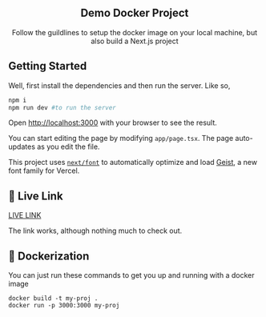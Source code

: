 <div align="center">

## Demo Docker Project

Follow the guildlines to setup the docker image on your local machine, but also build a Next.js project
</div>



## Getting Started

Well, first install the dependencies and then run the server. Like so,

```bash
npm i
npm run dev #to run the server
```

Open [http://localhost:3000](http://localhost:3000) with your browser to see the result.

You can start editing the page by modifying `app/page.tsx`. The page auto-updates as you edit the file.

This project uses [`next/font`](https://nextjs.org/docs/app/building-your-application/optimizing/fonts) to automatically optimize and load [Geist](https://vercel.com/font), a new font family for Vercel.


## 🚀 Live Link

[LIVE LINK](https://basic-docker-example-usage.vercel.app/)

The link works, although nothing much to check out.

## 🐋 Dockerization

You can just run these commands to get you up and running with a docker image

```
docker build -t my-proj .
docker run -p 3000:3000 my-proj
```
